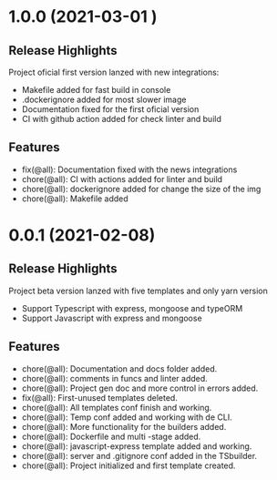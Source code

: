 # 1.0.0 (2021-03-01 )

## Release Highlights

Project oficial first version lanzed with new integrations:

- Makefile added for fast build in console
- .dockerignore added for most slower image
- Documentation fixed for the first oficial version
- CI with github action added for check linter and build

## Features

- fix(@all): Documentation fixed with the news integrations
- chore(@all): CI with actions added for linter and build
- chore(@all): dockerignore added for change the size of the img
- chore(@all): Makefile added

# 0.0.1 (2021-02-08)

## Release Highlights

Project beta version lanzed with five templates and only yarn version

- Support Typescript with express, mongoose and typeORM
- Support Javascript with express and mongoose

## Features

- chore(@all): Documentation and docs folder added.
- chore(@all): comments in funcs and linter added.
- chore(@all): Project gen doc and more control in errors added.
- fix(@all): First-unused templates deleted.
- chore(@all): All templates conf finish and working.
- chore(@all): Temp conf added and working with de CLI.
- chore(@all): More functionality for the builders added.
- chore(@all): Dockerfile and multi -stage added.
- chore(@all): javascript-express template added and working.
- chore(@all): server and .gitignore conf added in the TSbuilder.
- chore(@all): Project initialized and first template created.
